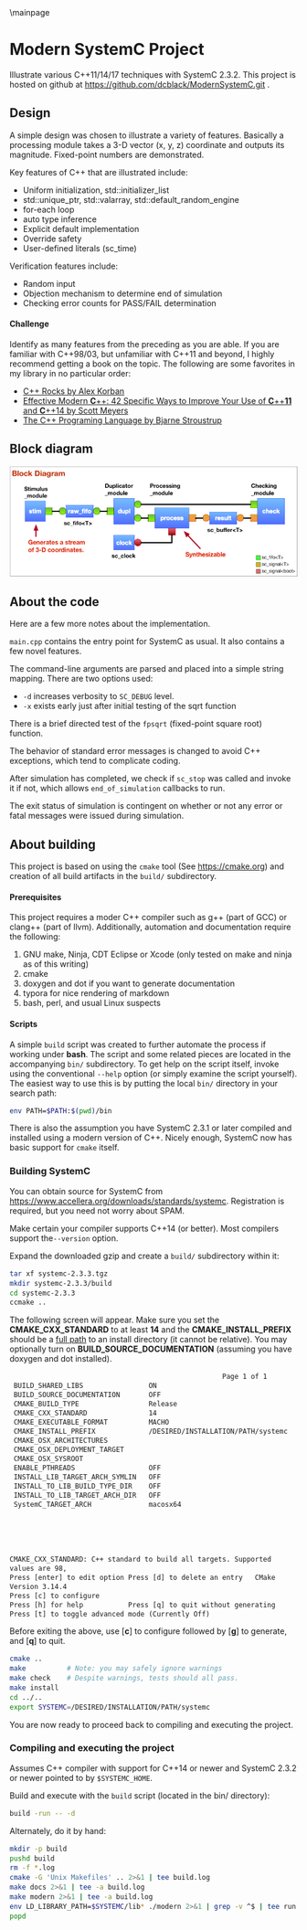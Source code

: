 <!-- @file README.md -->
<!-- For doxygen --> \mainpage
# Modern SystemC Project

Illustrate various C++11/14/17 techniques with SystemC 2.3.2. This project is hosted on github at https://github.com/dcblack/ModernSystemC.git .

## Design

A simple design was chosen to illustrate a variety of features. Basically
a processing module takes a 3-D vector (x, y, z) coordinate and outputs its
magnitude. Fixed-point numbers are demonstrated.

Key features of C++ that are illustrated include:

- Uniform initialization, std::initializer_list
- std::unique_ptr, std::valarray, std::default_random_engine
- for-each loop
- auto type inference
- Explicit default implementation
- Override safety
- User-defined literals (sc_time)

Verification features include:

- Random input
- Objection mechanism to determine end of simulation
- Checking error counts for PASS/FAIL determination

#### Challenge

Identify as many features from the preceding as you are able. If you are familiar with C++98/03, but unfamiliar with C++11 and beyond, I highly recommend getting a book on the topic. The following are some favorites in my library in no particular order:

- [C++ Rocks by Alex Korban](https://cpprocks.com)
- [Effective Modern **C**++: 42 Specific Ways to Improve Your Use of **C**++**11** and **C**++14 by Scott Meyers](https://www.amazon.com/gp/product/B00PGCMGDQ/ref=ppx_yo_dt_b_search_asin_title?ie=UTF8&psc=1)
- [The C++ Programing Language by Bjarne Stroustrup](https://read.amazon.com/kp/embed?asin=B00DUW4BMS&preview=newtab&linkCode=kpe&ref_=cm_sw_r_kb_dp_wKg7CbZR8QJNX)

## Block diagram

![Block_Diagram](Block_Diagram.jpg)

## About the code

Here are a few more notes about the implementation.

`main.cpp` contains the entry point for SystemC as usual. It also
contains a few novel features.

The command-line arguments are parsed and placed into a simple string
mapping. There are two options used:

- `-d` increases verbosity to `SC_DEBUG` level.
- `-x` exists early just after initial testing of the sqrt function

There is a brief directed test of the `fpsqrt` (fixed-point square root)
function.

The behavior of standard error messages is changed to avoid C++ exceptions,
which tend to complicate coding.

After simulation has completed, we check if `sc_stop` was called and invoke
it if not, which allows `end_of_simulation` callbacks to run.

The exit status of simulation is contingent on whether or not any error or
fatal messages were issued during simulation.

## About building

This project is based on using the `cmake` tool (See <https://cmake.org>)
and creation of all build artifacts in the `build/` subdirectory.

#### Prerequisites

This project requires a moder C++ compiler such as g++ (part of GCC) or clang++ (part of llvm). Additionally, automation and documentation require the following:

1. GNU make, Ninja, CDT Eclipse or Xcode (only tested on make and ninja as of this writing)
2. cmake
3. doxygen and dot if you want to generate documentation
4. typora for nice rendering of markdown
5. bash, perl, and usual Linux suspects

#### Scripts

A simple `build` script was created to further automate the process if working under
**bash**. The script and some related pieces are located in the accompanying `bin/`
subdirectory. To get help on the script itself, invoke using the conventional `--help`
option (or simply examine the script yourself). The easiest way to use this is by
putting the local `bin/` directory in your search path:

```bash
env PATH=$PATH:$(pwd)/bin
```

There is also the assumption you have SystemC 2.3.1 or later compiled and installed
using a modern version of C++. Nicely enough, SystemC now has basic support for `cmake`
itself.



### Building SystemC

You can obtain source for SystemC from <https://www.accellera.org/downloads/standards/systemc>. Registration is required, but you need not worry about SPAM.

Make certain your compiler supports C++14 (or better). Most compilers support the`--version` option.

Expand the downloaded gzip and create a `build/` subdirectory within it:

```bash
tar xf systemc-2.3.3.tgz
mkdir systemc-2.3.3/build
cd systemc-2.3.3
ccmake ..
```
The following screen will appear. Make sure you set the **CMAKE_CXX_STANDARD** to at least **14** and the **CMAKE_INSTALL_PREFIX** should be a <u>full path</u> to an install directory (it cannot be relative). You may optionally turn on **BUILD_SOURCE_DOCUMENTATION** (assuming you have doxygen and dot installed).
```
                                                    Page 1 of 1
 BUILD_SHARED_LIBS                ON
 BUILD_SOURCE_DOCUMENTATION       OFF
 CMAKE_BUILD_TYPE                 Release
 CMAKE_CXX_STANDARD               14
 CMAKE_EXECUTABLE_FORMAT          MACHO
 CMAKE_INSTALL_PREFIX             /DESIRED/INSTALLATION/PATH/systemc
 CMAKE_OSX_ARCHITECTURES
 CMAKE_OSX_DEPLOYMENT_TARGET
 CMAKE_OSX_SYSROOT
 ENABLE_PTHREADS                  OFF
 INSTALL_LIB_TARGET_ARCH_SYMLIN   OFF
 INSTALL_TO_LIB_BUILD_TYPE_DIR    OFF
 INSTALL_TO_LIB_TARGET_ARCH_DIR   OFF
 SystemC_TARGET_ARCH              macosx64





CMAKE_CXX_STANDARD: C++ standard to build all targets. Supported values are 98,
Press [enter] to edit option Press [d] to delete an entry   CMake Version 3.14.4
Press [c] to configure
Press [h] for help           Press [q] to quit without generating
Press [t] to toggle advanced mode (Currently Off)
```

Before exiting the above, use [**c**] to configure followed by [**g**] to generate, and [**q**] to quit.

```bash
cmake ..
make          # Note: you may safely ignore warnings
make check    # Despite warnings, tests should all pass.
make install
cd ../..
export SYSTEMC=/DESIRED/INSTALLATION/PATH/systemc
```

You are now ready to proceed back to compiling and executing the project.

### Compiling and executing the project

Assumes C++ compiler with support for C++14 or newer and SystemC
2.3.2 or newer pointed to by `$SYSTEMC_HOME`.

Build and execute with the `build` script (located in the bin/ directory):

```sh
build -run -- -d
```

Alternately, do it by hand:

```sh
mkdir -p build
pushd build
rm -f *.log
cmake -G 'Unix Makefiles' .. 2>&1 | tee build.log
make docs 2>&1 | tee -a build.log
make modern 2>&1 | tee -a build.log
env LD_LIBRARY_PATH=$SYSTEMC/lib* ./modern 2>&1 | grep -v ^$ | tee run.log
popd
```

<!--///* The end *///-->